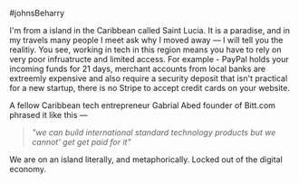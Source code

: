 #johnsBeharry

I'm from a island in the Caribbean called Saint Lucia. It is a paradise, and in my travels many people I meet ask why I moved away — I will tell you the realitiy. You see, working in tech in this region means you have to rely on very poor infruatructe and limited access. For example - PayPal holds your incoming funds for 21 days, merchant accounts from local banks are extreemly expensive and also require a security deposit that isn't practical for a new startup, there is no Stripe to accept credit cards on your website.

A fellow Caribbean tech entrepreneur Gabrial Abed founder of Bitt.com phrased it like this —

> *"we can build international standard technology products but we cannot' get get paid for it"*

We are on an island literally, and metaphorically. Locked out of the digital economy.
